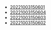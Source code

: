 - [20221003150601](/zet/20221003150601/README.md)
- [20221003150604](/zet/20221003150604/README.md)
- [20221003150603](/zet/20221003150603/README.md)
- [20221003150602](/zet/20221003150602/README.md)
